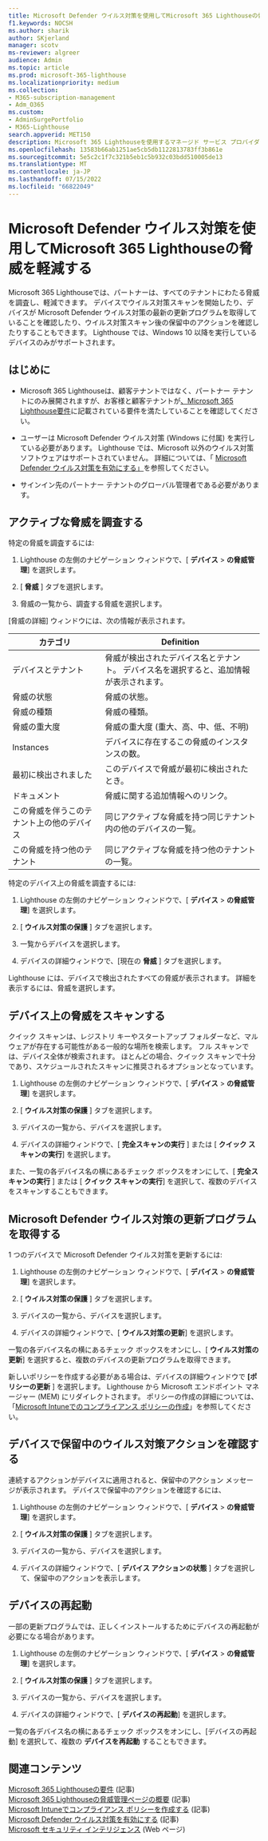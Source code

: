 ```yaml
---
title: Microsoft Defender ウイルス対策を使用してMicrosoft 365 Lighthouseの脅威を軽減する
f1.keywords: NOCSH
ms.author: sharik
author: SKjerland
manager: scotv
ms-reviewer: algreer
audience: Admin
ms.topic: article
ms.prod: microsoft-365-lighthouse
ms.localizationpriority: medium
ms.collection:
- M365-subscription-management
- Adm_O365
ms.custom:
- AdminSurgePortfolio
- M365-Lighthouse
search.appverid: MET150
description: Microsoft 365 Lighthouseを使用するマネージド サービス プロバイダー (MSP) の場合は、Microsoft Defender ウイルス対策を使用して脅威を軽減する方法について説明します。
ms.openlocfilehash: 13583b66ab1251ae5cb5db1122813783ff3b861e
ms.sourcegitcommit: 5e5c2c1f7c321b5eb1c5b932c03bdd510005de13
ms.translationtype: MT
ms.contentlocale: ja-JP
ms.lasthandoff: 07/15/2022
ms.locfileid: "66822049"
---
```

# <a name="mitigate-threats-in-microsoft-365-lighthouse-with-microsoft-defender-antivirus"></a>Microsoft Defender ウイルス対策を使用してMicrosoft 365 Lighthouseの脅威を軽減する

Microsoft 365 Lighthouseでは、パートナーは、すべてのテナントにわたる脅威を調査し、軽減できます。 デバイスでウイルス対策スキャンを開始したり、デバイスが Microsoft Defender ウイルス対策の最新の更新プログラムを取得していることを確認したり、ウイルス対策スキャン後の保留中のアクションを確認したりすることもできます。 Lighthouse では、Windows 10 以降を実行しているデバイスのみがサポートされます。

## <a name="before-you-begin"></a>はじめに

- Microsoft 365 Lighthouseは、顧客テナントではなく、パートナー テナントにのみ展開されますが、お客様と顧客テナントが[、Microsoft 365 Lighthouse要件](m365-lighthouse-requirements.md)に記載されている要件を満たしていることを確認してください。

- ユーザーは Microsoft Defender ウイルス対策 (Windows に付属) を実行している必要があります。 Lighthouse では、Microsoft 以外のウイルス対策ソフトウェアはサポートされていません。 詳細については、「 [Microsoft Defender ウイルス対策を有効にする」](/mem/intune/user-help/turn-on-defender-windows)を参照してください。

- サインイン先のパートナー テナントのグローバル管理者である必要があります。

## <a name="investigate-active-threats"></a>アクティブな脅威を調査する

特定の脅威を調査するには:

1. Lighthouse の左側のナビゲーション ウィンドウで、[ **デバイス** > **の脅威管理**] を選択します。

2. [ **脅威** ] タブを選択します。

3. 脅威の一覧から、調査する脅威を選択します。

[脅威の詳細] ウィンドウには、次の情報が表示されます。

| カテゴリ                                      | Definition                                                                                                   |
|-----------------------------------------------|--------------------------------------------------------------------------------------------------------------|
| デバイスとテナント                             | 脅威が検出されたデバイス名とテナント。 デバイス名を選択すると、追加情報が表示されます。 |
| 脅威の状態                                 | 脅威の状態。                                                                                    |
| 脅威の種類                                   | 脅威の種類。                                                                                              |
| 脅威の重大度                               | 脅威の重大度 (重大、高、中、低、不明)                                                    |
| Instances                                     | デバイスに存在するこの脅威のインスタンスの数。                                                    |
| 最初に検出されました                                | このデバイスで脅威が最初に検出されたとき。                                                           |
| ドキュメント                                 | 脅威に関する追加情報へのリンク。                                                             |
| この脅威を伴うこのテナント上の他のデバイス | 同じアクティブな脅威を持つ同じテナント内の他のデバイスの一覧。                                      |
| この脅威を持つ他のテナント                | 同じアクティブな脅威を持つ他のテナントの一覧。                                                         |

特定のデバイス上の脅威を調査するには:

1. Lighthouse の左側のナビゲーション ウィンドウで、[ **デバイス** > **の脅威管理**] を選択します。

2. [ **ウイルス対策の保護** ] タブを選択します。

3. 一覧からデバイスを選択します。

4. デバイスの詳細ウィンドウで、[現在の **脅威** ] タブを選択します。

Lighthouse には、デバイスで検出されたすべての脅威が表示されます。 詳細を表示するには、脅威を選択します。

## <a name="scan-for-threats-on-a-device"></a>デバイス上の脅威をスキャンする

クイック スキャンは、レジストリ キーやスタートアップ フォルダーなど、マルウェアが存在する可能性がある一般的な場所を検索します。 フル スキャンでは、デバイス全体が検索されます。 ほとんどの場合、クイック スキャンで十分であり、スケジュールされたスキャンに推奨されるオプションとなっています。

1. Lighthouse の左側のナビゲーション ウィンドウで、[ **デバイス** > **の脅威管理**] を選択します。

2. [ **ウイルス対策の保護** ] タブを選択します。

3. デバイスの一覧から、デバイスを選択します。

4. デバイスの詳細ウィンドウで、[ **完全スキャンの実行** ] または [ **クイック スキャンの実行**] を選択します。

また、一覧の各デバイス名の横にあるチェック ボックスをオンにして、[ **完全スキャンの実行** ] または [ **クイック スキャンの実行**] を選択して、複数のデバイスをスキャンすることもできます。

## <a name="get-updates-for-microsoft-defender-antivirus"></a>Microsoft Defender ウイルス対策の更新プログラムを取得する

1 つのデバイスで Microsoft Defender ウイルス対策を更新するには:

1. Lighthouse の左側のナビゲーション ウィンドウで、[ **デバイス** > **の脅威管理**] を選択します。

2. [ **ウイルス対策の保護** ] タブを選択します。

3. デバイスの一覧から、デバイスを選択します。

4. デバイスの詳細ウィンドウで、[ **ウイルス対策の更新**] を選択します。

一覧の各デバイス名の横にあるチェック ボックスをオンにし、[ **ウイルス対策の更新**] を選択すると、複数のデバイスの更新プログラムを取得できます。

新しいポリシーを作成する必要がある場合は、デバイスの詳細ウィンドウで **[ポリシーの更新** ] を選択します。 Lighthouse から Microsoft エンドポイント マネージャー (MEM) にリダイレクトされます。 ポリシーの作成の詳細については、「[Microsoft Intuneでのコンプライアンス ポリシーの作成](/mem/intune/protect/create-compliance-policy)」を参照してください。

## <a name="check-pending-antivirus-actions-on-a-device"></a>デバイスで保留中のウイルス対策アクションを確認する

連続するアクションがデバイスに適用されると、保留中のアクション メッセージが表示されます。 デバイスで保留中のアクションを確認するには、

1. Lighthouse の左側のナビゲーション ウィンドウで、[ **デバイス** > **の脅威管理**] を選択します。

2. [ **ウイルス対策の保護** ] タブを選択します。

3. デバイスの一覧から、デバイスを選択します。

4. デバイスの詳細ウィンドウで、[ **デバイス アクションの状態** ] タブを選択して、保留中のアクションを表示します。

## <a name="restart-a-device"></a>デバイスの再起動

一部の更新プログラムでは、正しくインストールするためにデバイスの再起動が必要になる場合があります。

1. Lighthouse の左側のナビゲーション ウィンドウで、[ **デバイス** > **の脅威管理**] を選択します。

2. [ **ウイルス対策の保護** ] タブを選択します。

3. デバイスの一覧から、デバイスを選択します。

4. デバイスの詳細ウィンドウで、[ **デバイスの再起動**] を選択します。

一覧の各デバイス名の横にあるチェック ボックスをオンにし、[デバイスの再起動] を選択して、複数の **デバイスを再起動** することもできます。

## <a name="related-content"></a>関連コンテンツ

[Microsoft 365 Lighthouseの要件](m365-lighthouse-requirements.md) (記事)\
[Microsoft 365 Lighthouseの脅威管理ページの概要](m365-lighthouse-threat-management-page-overview.md) (記事)\
[Microsoft Intuneでコンプライアンス ポリシーを作成する](/mem/intune/protect/create-compliance-policy) (記事)\
[Microsoft Defender ウイルス対策を有効にする](/mem/intune/user-help/turn-on-defender-windows) (記事)\
[Microsoft セキュリティ インテリジェンス](https://www.microsoft.com/wdsi/threats) (Web ページ)
